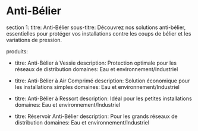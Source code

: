 # Anti-Bélier

section 1:
titre: Anti-Bélier
sous-titre: Découvrez nos solutions anti-bélier, essentielles pour protéger vos installations contre les coups de bélier et les variations de pression.

produits:
- titre: Anti-Bélier à Vessie
  description: Protection optimale pour les réseaux de distribution
  domaines: Eau et environnement/Industriel

- titre: Anti-Bélier à Air Comprimé
  description: Solution économique pour les installations simples
  domaines: Eau et environnement/Industriel

- titre: Anti-Bélier à Ressort
  description: Idéal pour les petites installations
  domaines: Eau et environnement/Industriel

- titre: Réservoir Anti-Bélier
  description: Pour les grands réseaux de distribution
  domaines: Eau et environnement/Industriel
